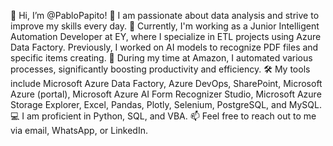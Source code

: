 👋 Hi, I’m @PabloPapito!
👀 I am passionate about data analysis and strive to improve my skills every day.
🌱 Currently, I'm working as a Junior Intelligent Automation Developer at EY, where I specialize in ETL projects using Azure Data Factory. Previously, I worked on AI models to recognize PDF files and specific items creating.
💼 During my time at Amazon, I automated various processes, significantly boosting productivity and efficiency.
🛠️ My tools include Microsoft Azure Data Factory, Azure DevOps, SharePoint, Microsoft Azure (portal), Microsoft Azure AI Form Recognizer Studio, Microsoft Azure Storage Explorer, Excel, Pandas, Plotly, Selenium, PostgreSQL, and MySQL.
💻 I am proficient in Python, SQL, and VBA.
📫 Feel free to reach out to me via email, WhatsApp, or LinkedIn.

<!---
PabloPapito/PabloPapito is a ✨ special ✨ repository because its `README.md` (this file) appears on your GitHub profile.
You can click the Preview link to take a look at your changes.
--->

      
    

    
